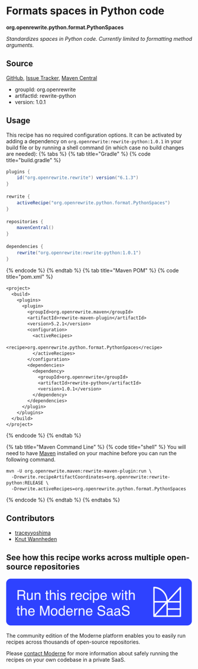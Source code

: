 # Formats spaces in Python code

**org.openrewrite.python.format.PythonSpaces**

_Standardizes spaces in Python code. Currently limited to formatting method arguments._

## Source

[GitHub](https://github.com/openrewrite/rewrite-python/blob/main/src/main/java/org/openrewrite/python/format/PythonSpaces.java), [Issue Tracker](https://github.com/openrewrite/rewrite-python/issues), [Maven Central](https://central.sonatype.com/artifact/org.openrewrite/rewrite-python/1.0.1/jar)

* groupId: org.openrewrite
* artifactId: rewrite-python
* version: 1.0.1


## Usage

This recipe has no required configuration options. It can be activated by adding a dependency on `org.openrewrite:rewrite-python:1.0.1` in your build file or by running a shell command (in which case no build changes are needed): 
{% tabs %}
{% tab title="Gradle" %}
{% code title="build.gradle" %}
```groovy
plugins {
    id("org.openrewrite.rewrite") version("6.1.3")
}

rewrite {
    activeRecipe("org.openrewrite.python.format.PythonSpaces")
}

repositories {
    mavenCentral()
}

dependencies {
    rewrite("org.openrewrite:rewrite-python:1.0.1")
}
```
{% endcode %}
{% endtab %}
{% tab title="Maven POM" %}
{% code title="pom.xml" %}
```markup
<project>
  <build>
    <plugins>
      <plugin>
        <groupId>org.openrewrite.maven</groupId>
        <artifactId>rewrite-maven-plugin</artifactId>
        <version>5.2.1</version>
        <configuration>
          <activeRecipes>
            <recipe>org.openrewrite.python.format.PythonSpaces</recipe>
          </activeRecipes>
        </configuration>
        <dependencies>
          <dependency>
            <groupId>org.openrewrite</groupId>
            <artifactId>rewrite-python</artifactId>
            <version>1.0.1</version>
          </dependency>
        </dependencies>
      </plugin>
    </plugins>
  </build>
</project>
```
{% endcode %}
{% endtab %}

{% tab title="Maven Command Line" %}
{% code title="shell" %}
You will need to have [Maven](https://maven.apache.org/download.cgi) installed on your machine before you can run the following command.

```shell
mvn -U org.openrewrite.maven:rewrite-maven-plugin:run \
  -Drewrite.recipeArtifactCoordinates=org.openrewrite:rewrite-python:RELEASE \
  -Drewrite.activeRecipes=org.openrewrite.python.format.PythonSpaces
```
{% endcode %}
{% endtab %}
{% endtabs %}

## Contributors
* [traceyyoshima](tracey.yoshima@gmail.com)
* [Knut Wannheden](knut@moderne.io)


## See how this recipe works across multiple open-source repositories

[![Moderne Link Image](/.gitbook/assets/ModerneRecipeButton.png)](https://app.moderne.io/recipes/org.openrewrite.python.format.PythonSpaces)

The community edition of the Moderne platform enables you to easily run recipes across thousands of open-source repositories.

Please [contact Moderne](https://moderne.io/product) for more information about safely running the recipes on your own codebase in a private SaaS.
